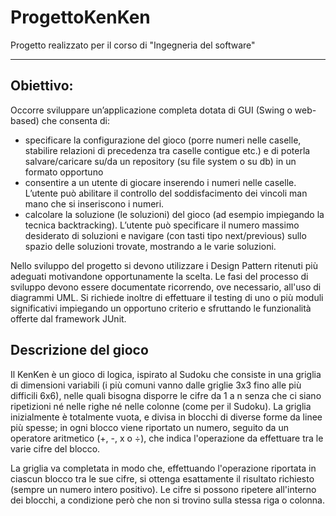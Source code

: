 # ProgettoKenKen
Progetto realizzato per il corso di "Ingegneria del software"

---



## **Obiettivo:**
Occorre sviluppare un’applicazione completa dotata di GUI (Swing o web-based) che consenta di:
-	specificare la configurazione  del gioco (porre numeri nelle caselle, stabilire relazioni di precedenza tra caselle contigue etc.) e di poterla salvare/caricare su/da un repository (su file system o su db) in un formato opportuno
-	consentire a un utente di giocare inserendo i numeri nelle caselle. L’utente può abilitare il controllo del soddisfacimento dei vincoli man mano che si inseriscono i numeri. 
-	calcolare la soluzione (le soluzioni) del gioco (ad esempio  impiegando la tecnica backtracking). L’utente può specificare il numero massimo desiderato di soluzioni e navigare (con tasti tipo next/previous) sullo spazio delle soluzioni trovate, mostrando a  le varie soluzioni.

Nello sviluppo del progetto si devono utilizzare i Design Pattern ritenuti più adeguati motivandone opportunamente la scelta. Le fasi del processo di sviluppo devono essere documentate ricorrendo, ove necessario, all'uso di diagrammi UML.
Si richiede inoltre di effettuare il testing di uno o più moduli significativi impiegando un opportuno criterio e sfruttando le funzionalità offerte dal framework JUnit.



## **Descrizione del gioco**
Il KenKen è un gioco di logica, ispirato al Sudoku che consiste in una griglia di dimensioni variabili (i più comuni vanno dalle griglie 3x3 fino alle più difficili 6x6), nelle quali bisogna disporre le cifre da 1 a n senza che ci siano ripetizioni né nelle righe né nelle colonne (come per il Sudoku). La griglia inizialmente è totalmente vuota, e divisa in blocchi di diverse forme da linee più spesse; in ogni blocco viene riportato un numero, seguito da un operatore aritmetico (+, -, x o ÷), che indica l'operazione da effettuare tra le varie cifre del blocco.

La griglia va completata in modo che, effettuando l'operazione riportata in ciascun blocco tra le sue cifre, si ottenga esattamente il risultato richiesto (sempre un numero intero positivo). Le cifre si possono ripetere all'interno dei blocchi, a condizione però che non si trovino sulla stessa riga o colonna.
